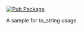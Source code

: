 [![Pub Package](https://img.shields.io/pub/v/to_string.svg)](https://pub.dev/packages/to_string)

A sample for to_string usage.
